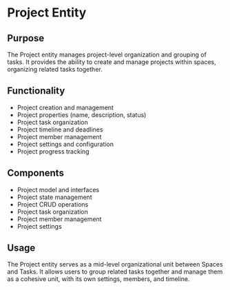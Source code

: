 # Project Entity

## Purpose

The Project entity manages project-level organization and grouping of tasks. It provides the ability to create and manage projects within spaces, organizing related tasks together.

## Functionality

- Project creation and management
- Project properties (name, description, status)
- Project task organization
- Project timeline and deadlines
- Project member management
- Project settings and configuration
- Project progress tracking

## Components

- Project model and interfaces
- Project state management
- Project CRUD operations
- Project task organization
- Project member management
- Project settings

## Usage

The Project entity serves as a mid-level organizational unit between Spaces and Tasks. It allows users to group related tasks together and manage them as a cohesive unit, with its own settings, members, and timeline.
